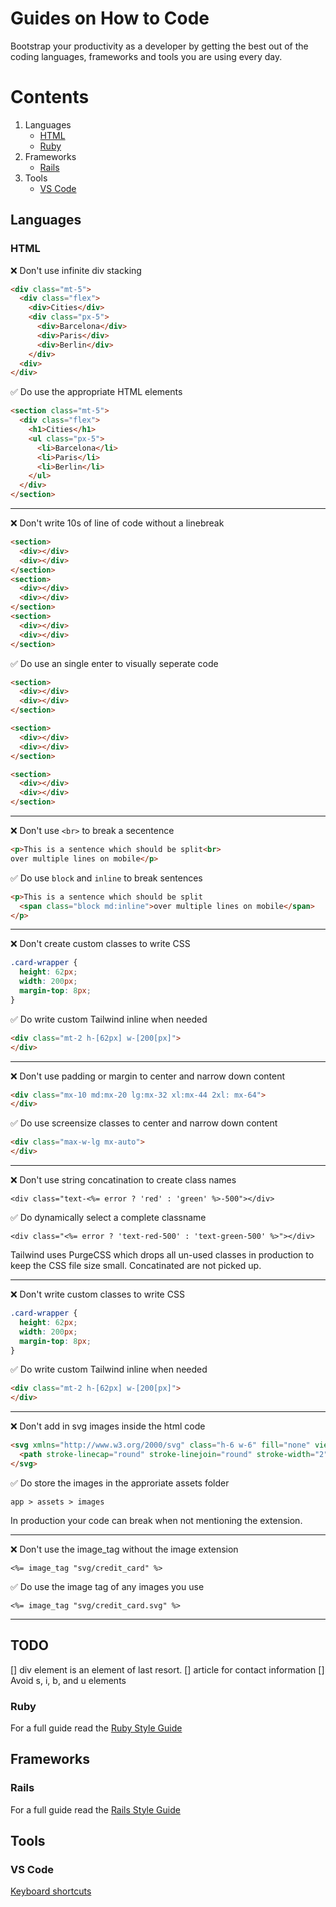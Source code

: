 # Guides on How to Code

Bootstrap your productivity as a developer by getting the best out of the coding languages, frameworks and tools you are using every day.

# Contents
1. Languages
   - [HTML](#HTML)
   - [Ruby](#Ruby)
2. Frameworks
   - [Rails](#Rails)
3. Tools
   - [VS Code](#vs-code)

## Languages

### HTML


❌ Don't use infinite div stacking
```html
<div class="mt-5">
  <div class="flex">
    <div>Cities</div>
    <div class="px-5">
      <div>Barcelona</div>
      <div>Paris</div>
      <div>Berlin</div>
    </div>
  <div>
</div>
```
✅ Do use the appropriate HTML elements
```html
<section class="mt-5">
  <div class="flex">
    <h1>Cities</h1>
    <ul class="px-5">
      <li>Barcelona</li>
      <li>Paris</li>
      <li>Berlin</li>
    </ul>
  </div>
</section>
```

---

❌ Don't write 10s of line of code without a linebreak
```html
<section>
  <div></div>
  <div></div>
</section>
<section>
  <div></div>
  <div></div>
</section>
<section>
  <div></div>
  <div></div>
</section>
```
✅ Do use an single enter to visually seperate code
```html
<section>
  <div></div>
  <div></div>
</section>

<section>
  <div></div>
  <div></div>
</section>

<section>
  <div></div>
  <div></div>
</section>
```
---

❌ Don't use `<br>` to break a secentence
```html
<p>This is a sentence which should be split<br>
over multiple lines on mobile</p>
```

✅ Do use ```block``` and ```inline``` to break sentences
```html
<p>This is a sentence which should be split
  <span class="block md:inline">over multiple lines on mobile</span>
</p>
```
---

❌ Don't create custom classes to write CSS
```css
.card-wrapper {
  height: 62px;
  width: 200px;
  margin-top: 8px;
}
```

✅ Do write custom Tailwind inline when needed
```html
<div class="mt-2 h-[62px] w-[200[px]">
</div>
```
---

❌ Don't use padding or margin to center and narrow down content
```html
<div class="mx-10 md:mx-20 lg:mx-32 xl:mx-44 2xl: mx-64">
</div>
```

✅ Do use screensize classes to center and narrow down content
```html
<div class="max-w-lg mx-auto">
</div>
```
---

❌ Don't use string concatination to create class names
```erb
<div class="text-<%= error ? 'red' : 'green' %>-500"></div>
```

✅ Do dynamically select a complete classname
```erb
<div class="<%= error ? 'text-red-500' : 'text-green-500' %>"></div>
```

Tailwind uses PurgeCSS which drops all un-used classes in production to keep the CSS file size small. Concatinated are not picked up.

---

❌ Don't write custom classes to write CSS
```css
.card-wrapper {
  height: 62px;
  width: 200px;
  margin-top: 8px;
}
```

✅ Do write custom Tailwind inline when needed
```html
<div class="mt-2 h-[62px] w-[200[px]">
</div>
```

---

❌ Don't add in svg images inside the html code
```html
<svg xmlns="http://www.w3.org/2000/svg" class="h-6 w-6" fill="none" viewBox="0 0 24 24" stroke="currentColor">
  <path stroke-linecap="round" stroke-linejoin="round" stroke-width="2" d="M3 10h18M7 15h1m4 0h1m-7 4h12a3 3 0 003-3V8a3 3 0 00-3-3H6a3 3 0 00-3 3v8a3 3 0 003 3z" />
</svg>
```

✅ Do store the images in the approriate assets folder
```
app > assets > images
```
In production your code can break when not mentioning the extension.

---

❌ Don't use the image_tag without the image extension
```erb
<%= image_tag "svg/credit_card" %>
```

✅ Do use the image tag of any images you use
```erb
<%= image_tag "svg/credit_card.svg" %>
```

---


## TODO
[] div element is an element of last resort.
[] article for contact information
[] Avoid s, i, b, and u elements





### Ruby

For a full guide read the [Ruby Style Guide](https://rubystyle.guide/)

## Frameworks

### Rails

For a full guide read the [Rails Style Guide](https://rails.rubystyle.guide/)

## Tools

### VS Code
[Keyboard shortcuts](https://code.visualstudio.com/shortcuts/keyboard-shortcuts-macos.pdf)
